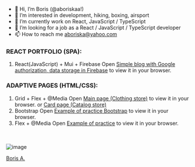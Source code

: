 - 👋 Hi, I’m Boris (@aboriskaa!)
- 👀 I’m interested in development, hiking, boxing, airsport
- 🌱 I’m currently work on React, JavaScript / TypeScript 
- 💞️ I’m looking for a job as a React / JavaScript / TypeScript developer
- 📫 How to reach me aboriska@yahoo.com



### REACT PORTFOLIO (SPA):
1. React(JavaScript) + Mui + Firebase 
Open [Simple blog with Google authorization, data storage in Firebase](https://blogapp-850b9.web.app/) to view it in your browser.

### ADAPTIVE PAGES (HTML/CSS):
1. Grid + Flex + @Media 
Open [Main page (Clothing store)](https://aboriskaa.github.io/gb_professional_html_css_coding/) to view it in your browser.
or [Card page (Catalog store)](https://aboriskaa.github.io/gb_professional_html_css_coding/catalog/)
2. Bootstrap 
Open [Example of practice Bootstrap](https://aboriskaa.github.io/coursera_html_css_js/module3-solution/) to view it in your browser.
3. Flex + @Media
Open [Example of practice](https://aboriskaa.github.io/gb_html_css_base/) to view it in your browser.

<!---
<div id="header" align="center">
  <img src="https://www.zeluslugi.ru/upload/news/news20190426-2.gif" width="270px"/>
</div>

aboriskaa/aboriskaa is a ✨ special ✨ repository because its `README.md` (this file) appears on your GitHub profile.
You can click the Preview link to take a look at your changes.
--->
<br><br>
![image](https://www.codewars.com/users/aboriskaa/badges/large)
<br>
<div class="badge-base LI-profile-badge" data-locale="en_US" data-size="medium" data-theme="dark" data-type="VERTICAL" data-vanity="aboriskaa" data-version="v1"><a class="badge-base__link LI-simple-link" href="https://am.linkedin.com/in/aboriskaa/en?trk=profile-badge">Boris A.</a></div>
              
